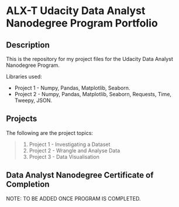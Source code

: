 # ALX-T Udacity Data Analyst Nanodegree Program Portfolio

## Description
This is the repository for my project files for the Udacity Data Analyst Nanodegree Program.
>
Libraries used:
* Project 1 - Numpy, Pandas, Matplotlib, Seaborn.
* Project 2 - Numpy, Pandas, Matplotlib, Seaborn, Requests, Time, Tweepy, JSON.

## Projects
The following are the project topics:
> 1. Project 1 - Investigating a Dataset
> 2. Project 2 - Wrangle and Analyse Data
> 3. Project 3 - Data Visualisation


## Data Analyst Nanodegree Certificate of Completion
NOTE: TO BE ADDED ONCE PROGRAM IS COMPLETED.
